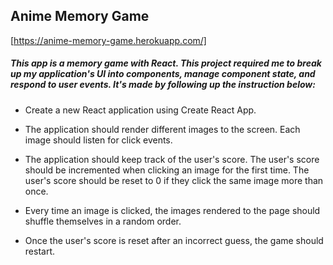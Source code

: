 ## Anime Memory Game

[https://anime-memory-game.herokuapp.com/]

##### This app is a memory game with React. This project required me to break up my application's UI into components, manage component state, and respond to user events. It's made by following up the instruction below:

- Create a new React application using Create React App.

- The application should render different images to the screen. Each image should listen for click events.

- The application should keep track of the user's score. The user's score should be incremented when clicking an image for the first time. The user's score should be reset to 0 if they click the same image more than once.

- Every time an image is clicked, the images rendered to the page should shuffle themselves in a random order.

- Once the user's score is reset after an incorrect guess, the game should restart.
